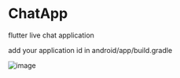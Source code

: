 # ChatApp

flutter live chat application

add your application id in android/app/build.gradle



![image](https://github.com/hamzaayman216/ChatApp/assets/85422836/0dac0ee8-9715-4d62-ad53-e5938c17c8ff)

